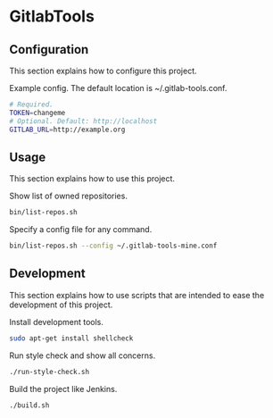 # GitlabTools

## Configuration

This section explains how to configure this project.

Example config. The default location is ~/.gitlab-tools.conf.

```sh
# Required.
TOKEN=changeme
# Optional. Default: http://localhost
GITLAB_URL=http://example.org
```


## Usage

This section explains how to use this project.

Show list of owned repositories.

```sh
bin/list-repos.sh
```

Specify a config file for any command.

```sh
bin/list-repos.sh --config ~/.gitlab-tools-mine.conf
```


## Development

This section explains how to use scripts that are intended to ease the development of this project.

Install development tools.

```sh
sudo apt-get install shellcheck
```

Run style check and show all concerns.

```sh
./run-style-check.sh
```

Build the project like Jenkins.

```sh
./build.sh
```
